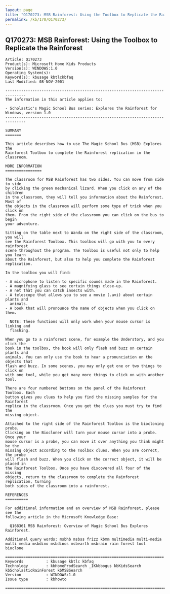 ```yaml
---
layout: page
title: "Q170273: MSB Rainforest: Using the Toolbox to Replicate the Rainforest"
permalink: /kb/170/Q170273/
---
```


## Q170273: MSB Rainforest: Using the Toolbox to Replicate the Rainforest

	Article: Q170273
	Product(s): Microsoft Home Kids Products
	Version(s): WINDOWS:1.0
	Operating System(s): 
	Keyword(s): kbusage kbtlckbfaq
	Last Modified: 08-NOV-2001
	
	-------------------------------------------------------------------------------
	The information in this article applies to:
	
	- Scholastic's Magic School Bus series: Explores the Rainforest for Windows, version 1.0 
	-------------------------------------------------------------------------------
	
	SUMMARY
	=======
	
	This article describes how to use The Magic School Bus (MSB) Explores the
	Rainforest Toolbox to complete the Rainforest replication in the classroom.
	
	MORE INFORMATION
	================
	
	The classroom for MSB Rainforest has two sides. You can move from side to side
	by clicking the green mechanical lizard. When you click on any of the children
	in the classroom, they will tell you information about the Rainforest. Most of
	the objects in the classroom will perform some type of trick when you click on
	them. From the right side of the classroom you can click on the bus to begin
	your adventure.
	
	Sitting on the table next to Wanda on the right side of the classroom, you will
	see the Rainforest Toolbox. This toolbox will go with you to every rainforest
	scene throughout the program. The Toolbox is useful not only to help you learn
	about the Rainforest, but also to help you complete the Rainforest replication.
	
	In the toolbox you will find:
	
	- A microphone to listen to specific sounds made in the Rainforest.
	- A magnifying glass to see certain things close-up.
	- A net that you can catch insects with.
	- A telescope that allows you to see a movie (.avi) about certain plants and
	  animals.
	- A book that will pronounce the name of objects when you click on them.
	
	  NOTE: These functions will only work when your mouse cursor is linking and
	  flashing.
	
	When you go to a rainforest scene, for example the Understory, and you click the
	book in the toolbox, the book will only flash and buzz on certain plants and
	animals. You can only use the book to hear a pronunciation on the objects that
	flash and buzz. In some scenes, you may only get one or two things to click on
	with one tool, while you get many more things to click on with another tool.
	
	There are four numbered buttons on the panel of the Rainforest Toolbox. Each
	button gives you clues to help you find the missing samples for the Rainforest
	replica in the classroom. Once you get the clues you must try to find the
	missing object.
	
	Attached to the right side of the Rainforest Toolbox is the biocloning probe.
	Clicking on the Biocloner will turn your mouse cursor into a probe. Once your
	mouse cursor is a probe, you can move it over anything you think might be the
	missing object according to the Toolbox clues. When you are correct, the probe
	will flash and buzz. When you click on the correct object, it will be placed in
	the Rainforest Toolbox. Once you have discovered all four of the missing
	objects, return to the classroom to complete the Rainforest replication, turning
	both sides of the classroom into a rainforest.
	
	REFERENCES
	==========
	
	For additional information and an overview of MSB Rainforest, please see the
	following article in the Microsoft Knowledge Base:
	
	  Q168361 MSB Rainforest: Overview of Magic School Bus Explores Rainforest.
	
	Additional query words: msbhb msbss frizz kbmm multimedia multi-media multi media msbdino msbdinos msbearth msbrain rain forest tool bioclone
	
	======================================================================
	Keywords          : kbusage kbtlc kbfaq
	Technology        : kbHomeProdSearch _IKkbbogus kbKidsSearch kbScholasticRainForest kbMSBSearch
	Version           : WINDOWS:1.0
	Issue type        : kbhowto
	
	=============================================================================
	
